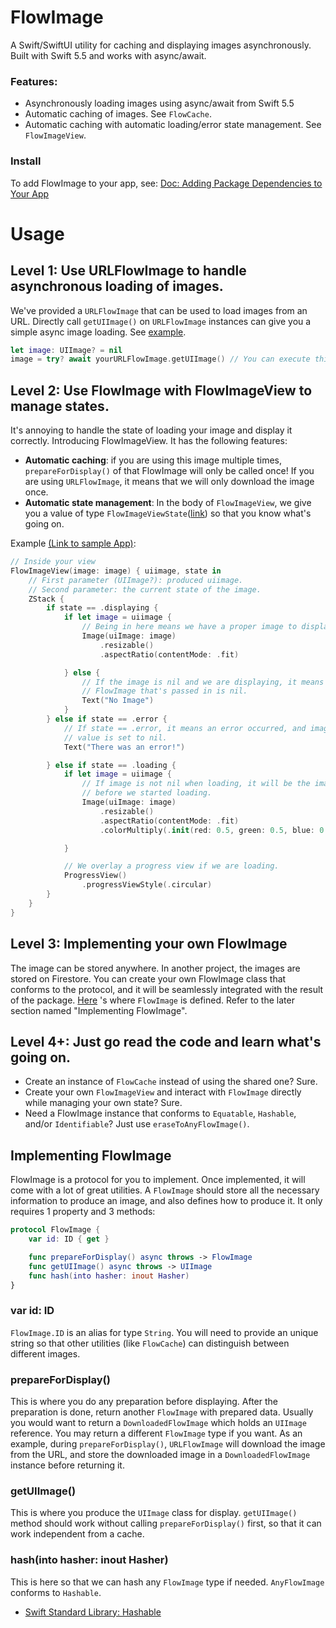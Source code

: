 # FlowImage
A Swift/SwiftUI utility for caching and displaying images asynchronously. Built with Swift 5.5 and works with async/await.

### Features:
- Asynchronously loading images using async/await from Swift 5.5
- Automatic caching of images. See `FlowCache`.
- Automatic caching with automatic loading/error state management. See `FlowImageView`.

### Install
To add FlowImage to your app, see: [Doc: Adding Package Dependencies to Your App](https://developer.apple.com/documentation/swift_packages/adding_package_dependencies_to_your_app)

# Usage
## Level 1: Use URLFlowImage to handle asynchronous loading of images.
We've provided a `URLFlowImage` that can be used to load images from an URL. Directly call `getUIImage()` on 
`URLFlowImage` instances can give you a simple async image loading. See [example](FlowImageSampleApp/FlowImageSampleApp/Level1View.swift).
```Swift
let image: UIImage? = nil
image = try? await yourURLFlowImage.getUIImage() // You can execute this in your view's .task{}
```

## Level 2: Use FlowImage with FlowImageView to manage states.
It's annoying to handle the state of loading your image and display it correctly. Introducing FlowImageView. It has the following
features:
- **Automatic caching**: if you are using this image multiple times, `prepareForDisplay()` of that FlowImage will only be called once! If you are using `URLFlowImage`, it means that we will only download the image once. 
- **Automatic state management**: In the body of `FlowImageView`, we give you a value of type `FlowImageViewState`([link](Sources/FlowImage/FlowImageView/FlowImageViewState.swift)) so that you know what's going on. 

Example [(Link to sample App)](FlowImageSampleApp/FlowImageSampleApp/Level2View.swift):
```Swift
// Inside your view
FlowImageView(image: image) { uiimage, state in
    // First parameter (UIImage?): produced uiimage.
    // Second parameter: the current state of the image.
    ZStack {
        if state == .displaying {
            if let image = uiimage {
                // Being in here means we have a proper image to display
                Image(uiImage: image)
                    .resizable()
                    .aspectRatio(contentMode: .fit)

            } else {
                // If the image is nil and we are displaying, it means the
                // FlowImage that's passed in is nil.
                Text("No Image")
            }
        } else if state == .error {
            // If state == .error, it means an error occurred, and image
            // value is set to nil.
            Text("There was an error!")

        } else if state == .loading {
            if let image = uiimage {
                // If image is not nil when loading, it will be the image
                // before we started loading.
                Image(uiImage: image)
                    .resizable()
                    .aspectRatio(contentMode: .fit)
                    .colorMultiply(.init(red: 0.5, green: 0.5, blue: 0.5))

            }

            // We overlay a progress view if we are loading.
            ProgressView()
                .progressViewStyle(.circular)
        }
    }
}
```

## Level 3: Implementing your own FlowImage
The image can be stored anywhere. In another project, the images are stored on 
Firestore. You can create your own FlowImage class that conforms to the protocol,
and it will be seamlessly integrated with the result of the package. [Here](Sources/FlowImage/Core/FlowImage.swift)
's where `FlowImage` is defined. Refer to the later section named "Implementing FlowImage".

## Level 4+: Just go read the code and learn what's going on.
- Create an instance of `FlowCache` instead of using the shared one? Sure.
- Create your own `FlowImageView` and interact with `FlowImage` directly while managing your own state? Sure.
- Need a FlowImage instance that conforms to `Equatable`, `Hashable`, and/or `Identifiable`? Just use `eraseToAnyFlowImage()`.


## Implementing FlowImage

FlowImage is a protocol for you to implement. Once implemented, it will come with 
a lot of great utilities. A `FlowImage` should store all the necessary information 
to produce an image, and also defines how to produce it.
It only requires 1 property and 3 methods:
```Swift
protocol FlowImage {
    var id: ID { get }

    func prepareForDisplay() async throws -> FlowImage
    func getUIImage() async throws -> UIImage
    func hash(into hasher: inout Hasher)
}
```
### var id: ID
`FlowImage.ID` is an alias for type `String`. You will need to provide an unique string so that other utilities (like `FlowCache`) can distinguish
between different images.


### prepareForDisplay()
This is where you do any preparation before displaying. After the preparation is done, return another `FlowImage` with prepared data.
Usually you would want to return a `DownloadedFlowImage` which holds an `UIImage` reference. You may return a different `FlowImage` 
type if you want. As an example, during `prepareForDisplay()`, `URLFlowImage` will download the image from the URL, and store the 
downloaded image in a `DownloadedFlowImage` instance before returning it.

### getUIImage() 
This is where you produce the `UIImage` class for display. `getUIImage()` method should work without calling `prepareForDisplay()` first, so that 
it can work independent from a cache.

### hash(into hasher: inout Hasher)
This is here so that we can hash any `FlowImage` type if needed. `AnyFlowImage` conforms to `Hashable`.
- [Swift Standard Library: Hashable](https://developer.apple.com/documentation/swift/hashable)
